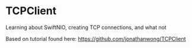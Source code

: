 # TCPClient

Learning about SwiftNIO, creating TCP connections, and what not

Based on tutorial found here: https://github.com/jonathanwong/TCPClient
